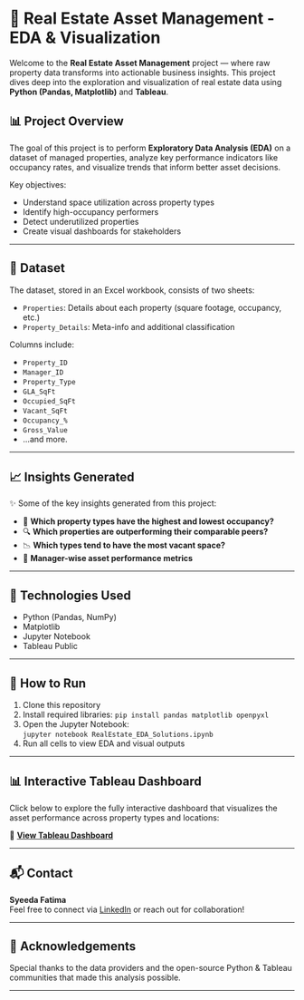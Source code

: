 # 🏢 Real Estate Asset Management - EDA & Visualization

Welcome to the **Real Estate Asset Management** project — where raw property data transforms into actionable business insights. This project dives deep into the exploration and visualization of real estate data using **Python (Pandas, Matplotlib)** and **Tableau**.

## 📊 Project Overview

The goal of this project is to perform **Exploratory Data Analysis (EDA)** on a dataset of managed properties, analyze key performance indicators like occupancy rates, and visualize trends that inform better asset decisions.

Key objectives:
- Understand space utilization across property types
- Identify high-occupancy performers
- Detect underutilized properties
- Create visual dashboards for stakeholders

---

## 📁 Dataset

The dataset, stored in an Excel workbook, consists of two sheets:
- `Properties`: Details about each property (square footage, occupancy, etc.)
- `Property_Details`: Meta-info and additional classification

Columns include:
- `Property_ID`
- `Manager_ID`
- `Property_Type`
- `GLA_SqFt`
- `Occupied_SqFt`
- `Vacant_SqFt`
- `Occupancy_%`
- `Gross_Value`
- ...and more.

---

## 📈 Insights Generated

✨ Some of the key insights generated from this project:
- 📌 **Which property types have the highest and lowest occupancy?**
- 🔍 **Which properties are outperforming their comparable peers?**
- 📉 **Which types tend to have the most vacant space?**
- 🧠 **Manager-wise asset performance metrics**

---

## 📌 Technologies Used

- Python (Pandas, NumPy)
- Matplotlib
- Jupyter Notebook
- Tableau Public

---

## 🧭 How to Run

1. Clone this repository
2. Install required libraries: `pip install pandas matplotlib openpyxl`
3. Open the Jupyter Notebook:  
   `jupyter notebook RealEstate_EDA_Solutions.ipynb`
4. Run all cells to view EDA and visual outputs

---

## 📊 Interactive Tableau Dashboard

Click below to explore the fully interactive dashboard that visualizes the asset performance across property types and locations:

🔗 **[View Tableau Dashboard](https://public.tableau.com/app/profile/syeeda.fatima1036/viz/AssetMAnagement/RealEstate-AssetManagement)**

---

## 📬 Contact

**Syeeda Fatima**  
Feel free to connect via [LinkedIn](#) or reach out for collaboration!

---

## 🌟 Acknowledgements

Special thanks to the data providers and the open-source Python & Tableau communities that made this analysis possible.

---
